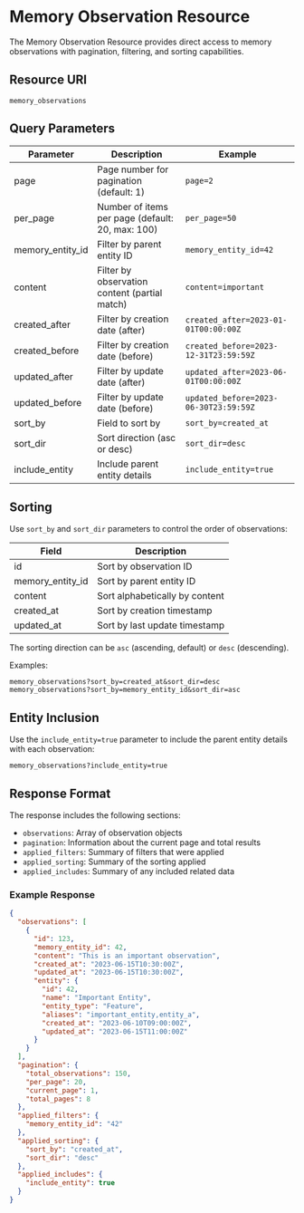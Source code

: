 # Memory Observation Resource

The Memory Observation Resource provides direct access to memory observations with pagination, filtering, and sorting capabilities.

## Resource URI

```
memory_observations
```

## Query Parameters

| Parameter | Description | Example |
|-----------|-------------|---------|
| page | Page number for pagination (default: 1) | `page=2` |
| per_page | Number of items per page (default: 20, max: 100) | `per_page=50` |
| memory_entity_id | Filter by parent entity ID | `memory_entity_id=42` |
| content | Filter by observation content (partial match) | `content=important` |
| created_after | Filter by creation date (after) | `created_after=2023-01-01T00:00:00Z` |
| created_before | Filter by creation date (before) | `created_before=2023-12-31T23:59:59Z` |
| updated_after | Filter by update date (after) | `updated_after=2023-06-01T00:00:00Z` |
| updated_before | Filter by update date (before) | `updated_before=2023-06-30T23:59:59Z` |
| sort_by | Field to sort by | `sort_by=created_at` |
| sort_dir | Sort direction (asc or desc) | `sort_dir=desc` |
| include_entity | Include parent entity details | `include_entity=true` |

## Sorting

Use `sort_by` and `sort_dir` parameters to control the order of observations:

| Field | Description |
|-------|-------------|
| id | Sort by observation ID |
| memory_entity_id | Sort by parent entity ID |
| content | Sort alphabetically by content |
| created_at | Sort by creation timestamp |
| updated_at | Sort by last update timestamp |

The sorting direction can be `asc` (ascending, default) or `desc` (descending).

Examples:

```
memory_observations?sort_by=created_at&sort_dir=desc
memory_observations?sort_by=memory_entity_id&sort_dir=asc
```

## Entity Inclusion

Use the `include_entity=true` parameter to include the parent entity details with each observation:

```
memory_observations?include_entity=true
```

## Response Format

The response includes the following sections:

- `observations`: Array of observation objects
- `pagination`: Information about the current page and total results
- `applied_filters`: Summary of filters that were applied
- `applied_sorting`: Summary of the sorting applied
- `applied_includes`: Summary of any included related data

### Example Response

```json
{
  "observations": [
    {
      "id": 123,
      "memory_entity_id": 42,
      "content": "This is an important observation",
      "created_at": "2023-06-15T10:30:00Z",
      "updated_at": "2023-06-15T10:30:00Z",
      "entity": {
        "id": 42,
        "name": "Important Entity",
        "entity_type": "Feature",
        "aliases": "important_entity,entity_a",
        "created_at": "2023-06-10T09:00:00Z",
        "updated_at": "2023-06-15T11:00:00Z"
      }
    }
  ],
  "pagination": {
    "total_observations": 150,
    "per_page": 20,
    "current_page": 1,
    "total_pages": 8
  },
  "applied_filters": {
    "memory_entity_id": "42"
  },
  "applied_sorting": {
    "sort_by": "created_at",
    "sort_dir": "desc"
  },
  "applied_includes": {
    "include_entity": true
  }
}
```
